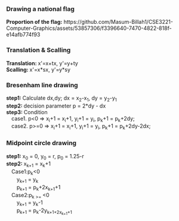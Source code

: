 <h3>Drawing a national flag</h3>
<b>Proportion of the flag:</b> https://github.com/Masum-Billah1/CSE3221-Computer-Graphics/assets/53857306/f3396640-7470-4822-818f-e14afb774f93
<h3>Translation & Scalling</h3>
<b>Translation: </b> x'=x+tx, y'=y+ty<br>
<b>Scalling: </b> x'=x*sx, y'=y*sy
<h3>Bresenham line drawing</h3>
<b>step1: </b>Calculate dx,dy; dx = x<sub>2</sub>-x<sub>1</sub>, dy = y<sub>2</sub>-y<sub>1</sub><br>
<b>step2: </b> decision parameter p = 2*dy - dx<br>
<b>step3: </b>Condition<br>  
&emsp;case1. p<0 => x<sub>i</sub>+1 = x<sub>i</sub>+1, y<sub>i</sub>+1 = y<sub>i</sub>, p<sub>k</sub>+1 = p<sub>k</sub>+2dy;<br>
&emsp;case2. p>=0 => x<sub>i</sub>+1 = x<sub>i</sub>+1, y<sub>i</sub>+1 = y<sub>i</sub>, p<sub>k</sub>+1 = p<sub>k</sub>+2dy-2dx;
<h3>Midpoint circle drawing</h3>
<b>step1: </b> x<sub>0</sub> = 0, y<sub>0</sub> = r, p<sub>0</sub> = 1.25-r<br>
<b>step2: </b> x<sub>k+1</sub> = x<sub>k</sub>+1<br>
&emsp;Case1:p<sub>k</sub><0<br>
&emsp;&emsp;y<sub>k+1</sub> = y<sub>k</sub><br>
&emsp;&emsp;p<sub>k+1</sub> = p<sub>k</sub>+2x<sub>k+1</sub>+1<br>
&emsp;Case2:p<sub>k >= </sub><0<br>
&emsp;&emsp;y<sub>k+1</sub> = y<sub>k</sub>-1<br>
&emsp;&emsp;p<sub>k+1</sub> = p<sub>k</sub>-2y<sub>k+1+2x<sub>k+1</sub>+1<br>
